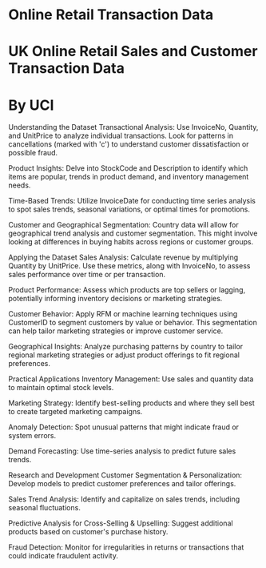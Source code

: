 # Online Retail Transaction Data
  # UK Online Retail Sales and Customer Transaction Data
# By UCI

Understanding the Dataset
Transactional Analysis: Use InvoiceNo, Quantity, and UnitPrice to analyze individual transactions. Look for patterns in cancellations (marked with 'c') to understand customer dissatisfaction or possible fraud.

Product Insights: Delve into StockCode and Description to identify which items are popular, trends in product demand, and inventory management needs.

Time-Based Trends: Utilize InvoiceDate for conducting time series analysis to spot sales trends, seasonal variations, or optimal times for promotions.

Customer and Geographical Segmentation: Country data will allow for geographical trend analysis and customer segmentation. This might involve looking at differences in buying habits across regions or customer groups.


Applying the Dataset
Sales Analysis: Calculate revenue by multiplying Quantity by UnitPrice. Use these metrics, along with InvoiceNo, to assess sales performance over time or per transaction.

Product Performance: Assess which products are top sellers or lagging, potentially informing inventory decisions or marketing strategies.

Customer Behavior: Apply RFM or machine learning techniques using CustomerID to segment customers by value or behavior. This segmentation can help tailor marketing strategies or improve customer service.

Geographical Insights: Analyze purchasing patterns by country to tailor regional marketing strategies or adjust product offerings to fit regional preferences.


Practical Applications
Inventory Management: Use sales and quantity data to maintain optimal stock levels.

Marketing Strategy: Identify best-selling products and where they sell best to create targeted marketing campaigns.

Anomaly Detection: Spot unusual patterns that might indicate fraud or system errors.

Demand Forecasting: Use time-series analysis to predict future sales trends.

Research and Development
Customer Segmentation & Personalization: Develop models to predict customer preferences and tailor offerings.

Sales Trend Analysis: Identify and capitalize on sales trends, including seasonal fluctuations.

Predictive Analysis for Cross-Selling & Upselling: Suggest additional products based on customer's purchase history.

Fraud Detection: Monitor for irregularities in returns or transactions that could indicate fraudulent activity.
